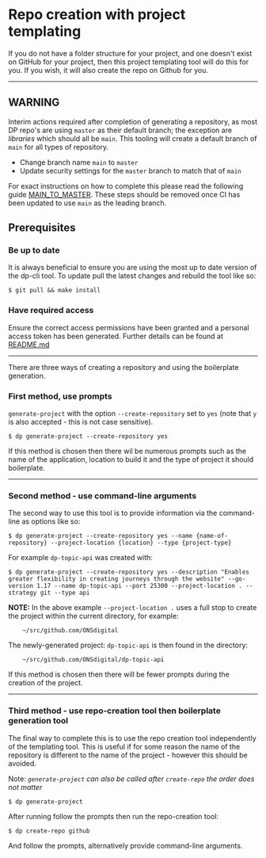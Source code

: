 # Repo creation with project templating

If you do not have a folder structure for your project, and one doesn't exist on GitHub for your project, then this project templating tool will do this for you. If you wish, it will also create the repo on Github for you.
____

## WARNING

Interim actions required after completion of generating a repository, as most DP repo's are using `master` as their default branch; the exception are *libraries* which should all be `main`.  This tooling will create a default branch of `main` for all types of repository.

- Change branch name `main` to `master`
- Update security settings for the `master` branch to match that of `main`

For exact instructions on how to complete this please read the following guide [MAIN_TO_MASTER](../repository_creation/MAIN_TO_MASTER_GUIDE.md).
These steps should be removed once CI has been updated to use `main` as the leading branch.

## Prerequisites

### Be up to date

It is always beneficial to ensure you are using the most up to date version of the dp-cli tool.
To update pull the latest changes and rebuild the tool like so:

```shell script
$ git pull && make install
```

### Have required access

Ensure the correct access permissions have been granted and a personal access token has been generated.
Further details can be found at [README.md](../repository_creation/README.md)
____
There are three ways of creating a repository and using the boilerplate generation.

### First method, use prompts

`generate-project` with the option `--create-repository` set to `yes`
(note that `y` is also accepted - this is not case sensitive).

```shell script
$ dp generate-project --create-repository yes
```

If this method is chosen then there wil be numerous prompts such as the name of the application,
location to build it and the type of project it should boilerplate.
____

### Second method - use command-line arguments

The second way to use this tool is to provide information via the command-line as options like so:

```shell script
$ dp generate-project --create-repository yes --name {name-of-repository} --project-location {location} --type {project-type}
```

For example `dp-topic-api` was created with:

```shell
$ dp generate-project --create-repository yes --description "Enables greater flexibility in creating journeys through the website" --go-version 1.17 --name dp-topic-api --port 25300 --project-location . --strategy git --type api
```

**NOTE:** In the above example `--project-location .` uses a full stop to create the project within the current directory, for example:

```shell
    ~/src/github.com/ONSdigital
```

The newly-generated project: `dp-topic-api` is then found in the directory:

```shell
    ~/src/github.com/ONSdigital/dp-topic-api
```

If this method is chosen then there will be fewer prompts during the creation of the project.

____

### Third method - use repo-creation tool then boilerplate generation tool

The final way to complete this is to use the repo creation tool independently of the templating tool.
This is useful if for some reason the name of the repository is different to the name of the
project - however this should be avoided.

Note: _`generate-project` can also be called after `create-repo` the order does not matter_

```shell script
$ dp generate-project
```

After running follow the prompts then run the repo-creation tool:

```shell script
$ dp create-repo github
```

And follow the prompts, alternatively provide command-line arguments.
